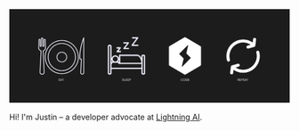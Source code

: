 <img src=EatSleepCodeRepeat.png width=600/>

Hi! I'm Justin – a developer advocate at [Lightning AI](https://github.com/Lightning-AI).

